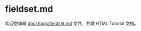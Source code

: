 fieldset.md
===

欢迎您编辑 <a target="__blank" href="https://github.com/jaywcjlove/html-tutorial/blob/main/docs/tags/fieldset.md">docs/tags/fieldset.md</a> 文件，共建 HTML Tutorial 文档。